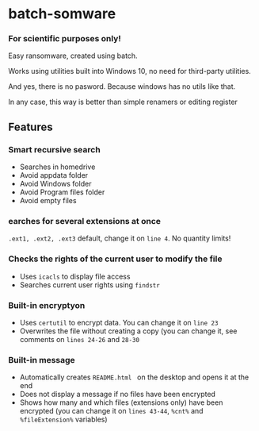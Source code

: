 # batch-somware

### For scientific purposes only!

Easy ransomware, created using batch.

Works using utilities built into Windows 10, no need for third-party utilities.

And yes, there is no pasword. Because windows has no utils like that. 

In any case, this way is better than simple renamers or editing register

## Features

### Smart recursive search 
- Searches in homedrive
- Avoid appdata folder
- Avoid Windows folder
- Avoid Program files folder
- Avoid empty files

### earches for several extensions at once

`.ext1, .ext2, .ext3` default, change it on `line 4`. No quantity limits!


### Checks the rights of the current user to modify the file

- Uses `icacls` to display file access
- Searches current user rights using `findstr`

### Built-in encryptyon

- Uses `certutil` to encrypt data. You can change it on `line 23`
- Overwrites the file without creating a copy (you can change it, see comments on `lines 24-26` and `28-30`


### Built-in message

- Automatically creates `README.html ` on the desktop and opens it at the end
- Does not display a message if no files have been encrypted
- Shows how many and which files (extensions only) have been encrypted (you can change it on `lines 43-44`, `%cnt%` and `%fileExtension%` variables)
